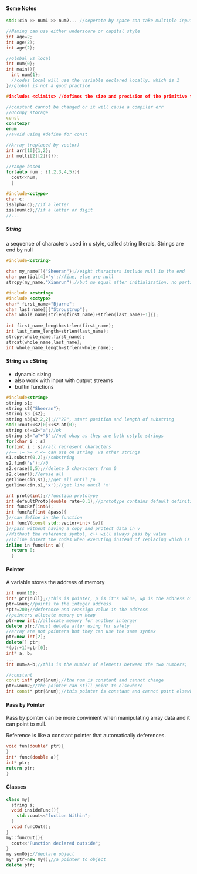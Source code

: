#### Some Notes

```CPP
std::cin >> num1 >> num2... //seperate by space can take multiple input
```

```CPP
//Naming can use either underscore or capital style
int age=2;
int age(2);
int age{2};
```

```CPP
//Global vs local
int num{0};
int main(){
  int num{1};
  //codes local will use the variable declared locally, which is 1
}//global is not a good practice
```

```CPP
#includes <climits> //defines the size and precision of the primitive type (Machine defined)
```

```CPP
//constant cannot be changed or it will cause a compiler err
//Occupy storage
const
constexpr
enum
//avoid using #define for const
```

```CPP
//Array (replaced by vector)
int arr[10]{1,2};
int multi[2][2]{{}};
```

```CPP
//range based
for(auto num : {1,2,3,4,5}){
  cout<<num;
  }
```

```CPP
#include<cctype>
char c;
isalpha(c);//if a letter
isalnum(c);//if a letter or digit
//...
```

##### String
a sequence of characters used in c style, called string literals. Strings are end by null
```CPP
#include<cstring>

char my_name[]{"Sheeran"};//eight characters include null in the end
char partial[4]='y';//fine, else are null
strcpy(my_name,"Xianrun");//but no equal after initialization, no partial="newS";
```
```CPP
#include <cstring>
#include <cctype>
char* first_name="Bjarne";
char last_name[]{"Stroustrup"};
char whole_name[strlen(first_name)+strlen(last_name)+1]{};
    
int first_name_length=strlen(first_name);
int last_name_length=strlen(last_name);
strcpy(whole_name,first_name);
strcat(whole_name,last_name);
int whole_name_length=strlen(whole_name);
```
#### String vs cString
- dynamic sizing
- also work with input with output streams
- builtin functions

```CPP
#include<string>
string s1;
string s2{"Sheeran"};
string s3 {s2};
string s3{s2,2,2};//"22", start position and length of substring
std::cout<<s2[0]<<s2.at(0);
string s4=s2+"a";//ok
string s5="a"+"B";//not okay as they are both cstyle strings
for(char i : s)
for(int i : s)//all represent characters
//== != >= < <= can use on string  vs other strings
s1.substr(0,2);//substring
s2.find('s');//0
s2.erase(0,5);//delete 5 characters from 0
s2.clear();//erase all
getline(cin,s1);//get all until /n
getline(cin,s1,'x');//get line until 'x'
```

```CPP
int proto(int);//function prototype
int defaultProto(double rate=0.1);//prototype contains default definition
int funcRef(int&);
int funcRef(int &pass){
}//can define in the function
int funcV(const std::vector<int> &v){
}//pass without having a copy and protect data in v
//Without the reference symbol, c++ will always pass by value
//inline insert the codes when executing instead of replacing which is suit for smaller functions
inline in func(int a){
  return 0;
  }
```

#### Pointer
A variable stores the address of memory
```CPP
int num{10};
int* ptr{null};//this is pointer, p is it's value, &p is the address of p, all pointers have the same size
ptr=&num;//points to the integer address
*ptr=200;//deference and reassign value in the address
//pointers allocate memory on heap
ptr=new int;//allocate memory for another interger
delete ptr;//must delete after using for safety
//array are not pointers but they can use the same syntax
ptr=new int[2];
delete[] ptr;
*(ptr+1)=ptr[0];
int* a, b;
...
int num=a-b;//this is the number of elements between the two numbers;

//constant
const int* ptr{&num};//the num is constant and cannot change
ptr=&num2;//the pointer can still point to elsewhere
int const* ptr{&num};//this pointer is constant and cannot point elsewhere
```

#### Pass by Pointer
Pass by pointer can be more convinient when manipulating array data and it can point to null.

Reference is like a constant pointer that automatically deferences.
```CPP
void fun(double* ptr){
}
int* func(double a){
int* ptr;
return ptr;
}
```
#### Classes
```CPP
class my{
  string s;
  void insideFunc(){
    std::cout<<"fuction Within";
  }
  void funcOut();
}
my::funcOut(){
  cout<<"Function declared outside";
}
my somObj;//declare object
my* ptr=new my();//a pointer to object
delete ptr;
```
